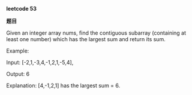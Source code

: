 **leetcode 53**

**题目**

Given an integer array nums, find the contiguous subarray (containing at least one number) which has the largest sum and return its sum.

  Example:

  Input: [-2,1,-3,4,-1,2,1,-5,4],

  Output: 6

  Explanation: [4,-1,2,1] has the largest sum = 6.

